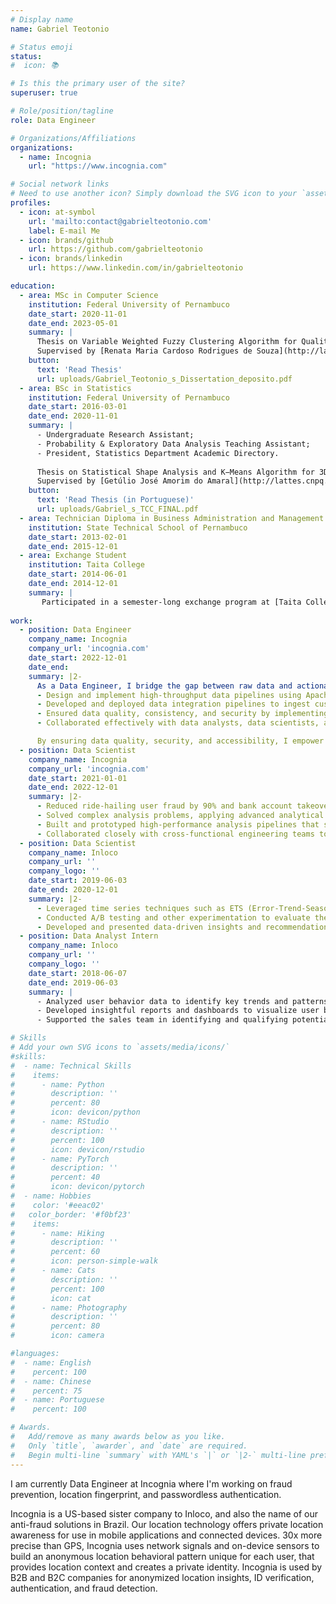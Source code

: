 ```yaml
---
# Display name
name: Gabriel Teotonio

# Status emoji
status:
#  icon: 📚

# Is this the primary user of the site?
superuser: true

# Role/position/tagline
role: Data Engineer

# Organizations/Affiliations
organizations:
  - name: Incognia
    url: "https://www.incognia.com"

# Social network links
# Need to use another icon? Simply download the SVG icon to your `assets/media/icons/` folder.
profiles:
  - icon: at-symbol
    url: 'mailto:contact@gabrielteotonio.com'
    label: E-mail Me
  - icon: brands/github
    url: https://github.com/gabrielteotonio
  - icon: brands/linkedin
    url: https://www.linkedin.com/in/gabrielteotonio

education:
  - area: MSc in Computer Science
    institution: Federal University of Pernambuco
    date_start: 2020-11-01
    date_end: 2023-05-01
    summary: |
      Thesis on Variable Weighted Fuzzy Clustering Algorithm for Qualitative Data. 
      Supervised by [Renata Maria Cardoso Rodrigues de Souza](http://lattes.cnpq.br/9289080285504453).
    button:
      text: 'Read Thesis'
      url: uploads/Gabriel_Teotonio_s_Dissertation_deposito.pdf
  - area: BSc in Statistics
    institution: Federal University of Pernambuco
    date_start: 2016-03-01
    date_end: 2020-11-01
    summary: |
      - Undergraduate Research Assistant;
      - Probability & Exploratory Data Analysis Teaching Assistant;
      - President, Statistics Department Academic Directory.
  
      Thesis on Statistical Shape Analysis and K−Means Algorithm for 3D Data: A Cerebral Cortex Application.
      Supervised by [Getúlio José Amorim do Amaral](http://lattes.cnpq.br/7674916684282039).
    button:
      text: 'Read Thesis (in Portuguese)'
      url: uploads/Gabriel_s_TCC_FINAL.pdf
  - area: Technician Diploma in Business Administration and Management
    institution: State Technical School of Pernambuco
    date_start: 2013-02-01
    date_end: 2015-12-01
  - area: Exchange Student
    institution: Taita College
    date_start: 2014-06-01
    date_end: 2014-12-01
    summary: |
       Participated in a semester-long exchange program at [Taita College](https://taita.school.nz/), New Zealand. Immersed myself in New Zealand's culture, improved language skills, and gained international experience while studying as a regular student.
  
work:
  - position: Data Engineer
    company_name: Incognia
    company_url: 'incognia.com'
    date_start: 2022-12-01
    date_end: 
    summary: |2-
      As a Data Engineer, I bridge the gap between raw data and actionable insights. I design, develop, and maintain robust data pipelines from various sources into data warehouses. My work involves:
      - Design and implement high-throughput data pipelines using Apache Spark, Trino, and DBT;
      - Developed and deployed data integration pipelines to ingest customer data for machine learning model solutions;
      - Ensured data quality, consistency, and security by implementing robust testing and monitoring frameworks;
      - Collaborated effectively with data analysts, data scientists, and business stakeholders to understand their data requirements and deliver actionable insights.

      By ensuring data quality, security, and accessibility, I empower data-driven decision-making and innovation.
  - position: Data Scientist
    company_name: Incognia
    company_url: 'incognia.com'
    date_start: 2021-01-01
    date_end: 2022-12-01
    summary: |2-
      - Reduced ride-hailing user fraud by 90% and bank account takeover by 98% through the development and implementation of advanced fraud detection models;
      - Solved complex analysis problems, applying advanced analytical methods such as statistical modeling to identify and mitigate critical risks;
      - Built and prototyped high-performance analysis pipelines that scaled to handle massive datasets, enabling real-time insights and improved decision-making;
      - Collaborated closely with cross-functional engineering teams to identify, design, and implement Inloco’s product enhancements.
  - position: Data Scientist
    company_name: Inloco
    company_url: ''
    company_logo: ''
    date_start: 2019-06-03
    date_end: 2020-12-01
    summary: |2-
      - Leveraged time series techniques such as ETS (Error-Trend-Seasonality) and ARIMA to analyze large-scale mobile device data and identify key trends and patterns in user behavior;
      - Conducted A/B testing and other experimentation to evaluate the effectiveness of different targeting strategies and optimize ad campaigns for maximum ROI;
      - Developed and presented data-driven insights and recommendations to senior leadership, influencing key business decisions.
  - position: Data Analyst Intern
    company_name: Inloco
    company_url: ''
    company_logo: ''
    date_start: 2018-06-07
    date_end: 2019-06-03
    summary: |
      - Analyzed user behavior data to identify key trends and patterns in mobile usage, including app usage, location history, and demographics;
      - Developed insightful reports and dashboards to visualize user behavior and market trends, providing valuable insights for sales and business development teams;
      - Supported the sales team in identifying and qualifying potential customers by providing data-driven analysis of their target markets and user bases.

# Skills
# Add your own SVG icons to `assets/media/icons/`
#skills:
#  - name: Technical Skills
#    items:
#      - name: Python
#        description: ''
#        percent: 80
#        icon: devicon/python
#      - name: RStudio
#        description: ''
#        percent: 100
#        icon: devicon/rstudio
#      - name: PyTorch
#        description: ''
#        percent: 40
#        icon: devicon/pytorch
#  - name: Hobbies
#    color: '#eeac02'
#   color_border: '#f0bf23'
#    items:
#      - name: Hiking
#        description: ''
#        percent: 60
#        icon: person-simple-walk
#      - name: Cats
#        description: ''
#        percent: 100
#        icon: cat
#      - name: Photography
#        description: ''
#        percent: 80
#        icon: camera

#languages:
#  - name: English
#    percent: 100
#  - name: Chinese
#    percent: 75
#  - name: Portuguese
#    percent: 100

# Awards.
#   Add/remove as many awards below as you like.
#   Only `title`, `awarder`, and `date` are required.
#   Begin multi-line `summary` with YAML's `|` or `|2-` multi-line prefix and indent 2 spaces below.
---
```


I am currently Data Engineer at Incognia where I'm working on fraud prevention, location fingerprint, and passwordless authentication.  

Incognia is a US-based sister company to Inloco, and also the name of our anti-fraud solutions in Brazil. Our location technology offers private location awareness for use in mobile applications and connected devices. 30x more precise than GPS, Incognia uses network signals and on-device sensors to build an anonymous location behavioral pattern unique for each user, that provides location context and creates a private identity. Incognia is used by B2B and B2C companies for anonymized location insights, ID verification, authentication, and fraud detection.
